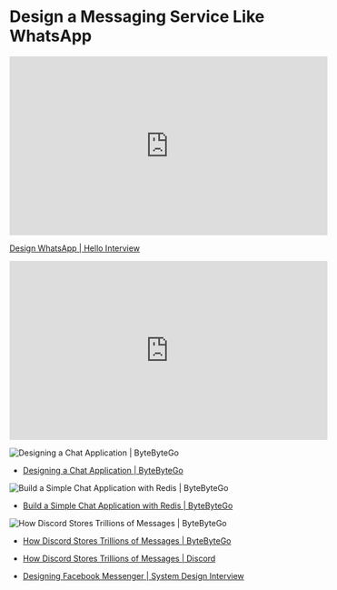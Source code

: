 # Design a Messaging Service Like WhatsApp

<iframe width="560" height="315" src="https://www.youtube.com/embed/cr6p0n0N-VA?si=DCQ6nFZqxloDkJIq" title="YouTube video player" frameborder="0" allow="accelerometer; autoplay; clipboard-write; encrypted-media; gyroscope; picture-in-picture; web-share" referrerpolicy="strict-origin-when-cross-origin" allowfullscreen></iframe>

[Design WhatsApp | Hello Interview](https://www.hellointerview.com/learn/system-design/problem-breakdowns/whatsapp)

<iframe width="560" height="315" src="https://www.youtube.com/embed/uzeJb7ZjoQ4?si=FNuTEmIgWkK6vKqw" title="YouTube video player" frameborder="0" allow="accelerometer; autoplay; clipboard-write; encrypted-media; gyroscope; picture-in-picture; web-share" referrerpolicy="strict-origin-when-cross-origin" allowfullscreen></iframe>

![Designing a Chat Application | ByteByteGo](https://assets.bytebytego.com/diagrams/0134-chat-app.jpeg)
- [Designing a Chat Application | ByteByteGo](https://bytebytego.com/guides/how-do-we-design-a-chat-application-like-whatsapp-facebook-messenger-or-discord/)

![Build a Simple Chat Application with Redis | ByteByteGo](https://assets.bytebytego.com/diagrams/0314-redis-chat.jpg)
- [Build a Simple Chat Application with Redis | ByteByteGo](https://bytebytego.com/guides/build-a-simple-chat-application/)

![How Discord Stores Trillions of Messages | ByteByteGo](https://assets.bytebytego.com/diagrams/0174-discord-store-messages.png)
- [How Discord Stores Trillions of Messages | ByteByteGo](https://bytebytego.com/guides/how-discord-stores-trillions-of-messages/)
- [How Discord Stores Trillions of Messages | Discord](https://discord.com/blog/how-discord-stores-trillions-of-messages)


- [Designing Facebook Messenger | System Design Interview](https://www.geeksforgeeks.org/system-design/desiging-facebook-messenger-system-design-interview/)